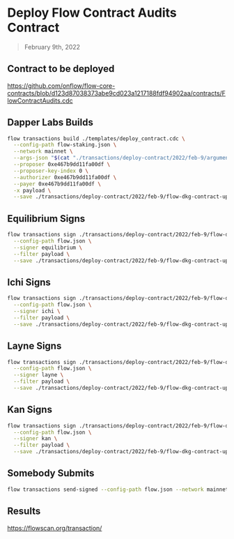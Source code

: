 # Deploy Flow Contract Audits Contract

> February 9th, 2022

## Contract to be deployed

https://github.com/onflow/flow-core-contracts/blob/d123d87038373abe9cd023a1217188fdf94902aa/contracts/FlowContractAudits.cdc

## Dapper Labs Builds

```sh
flow transactions build ./templates/deploy_contract.cdc \
  --config-path flow-staking.json \
  --network mainnet \
  --args-json "$(cat "./transactions/deploy-contract/2022/feb-9/arguments.json")" \
  --proposer 0xe467b9dd11fa00df \
  --proposer-key-index 0 \
  --authorizer 0xe467b9dd11fa00df \
  --payer 0xe467b9dd11fa00df \
  -x payload \
  --save ./transactions/deploy-contract/2022/feb-9/flow-dkg-contract-upgrade-feb-9-unsigned.rlp
```

## Equilibrium Signs

```sh
flow transactions sign ./transactions/deploy-contract/2022/feb-9/flow-dkg-contract-upgrade-feb-9-unsigned.rlp \
  --config-path flow.json \
  --signer equilibrium \
  --filter payload \
  --save ./transactions/deploy-contract/2022/feb-9/flow-dkg-contract-upgrade-feb-9-sig-1.rlp
```

## Ichi Signs

```sh
flow transactions sign ./transactions/deploy-contract/2022/feb-9/flow-dkg-contract-upgrade-feb-9-sig-1.rlp \
  --config-path flow.json \
  --signer ichi \
  --filter payload \
  --save ./transactions/deploy-contract/2022/feb-9/flow-dkg-contract-upgrade-feb-9-sig-2.rlp
```

## Layne Signs

```sh
flow transactions sign ./transactions/deploy-contract/2022/feb-9/flow-dkg-contract-upgrade-feb-9-sig-2.rlp \
  --config-path flow.json \
  --signer layne \
  --filter payload \
  --save ./transactions/deploy-contract/2022/feb-9/flow-dkg-contract-upgrade-feb-9-sig-3.rlp
```

## Kan Signs

```sh
flow transactions sign ./transactions/deploy-contract/2022/feb-9/flow-dkg-contract-upgrade-feb-9-sig-3.rlp \
  --config-path flow.json \
  --signer kan \
  --filter payload \
  --save ./transactions/deploy-contract/2022/feb-9/flow-dkg-contract-upgrade-feb-9-sig-4.rlp
```

## Somebody Submits

```sh
flow transactions send-signed --config-path flow.json --network mainnet ./transactions/deploy-contract/2022/feb-9/flow-dkg-contract-upgrade-feb-9-sig-complete.rlp
```


## Results

https://flowscan.org/transaction/
